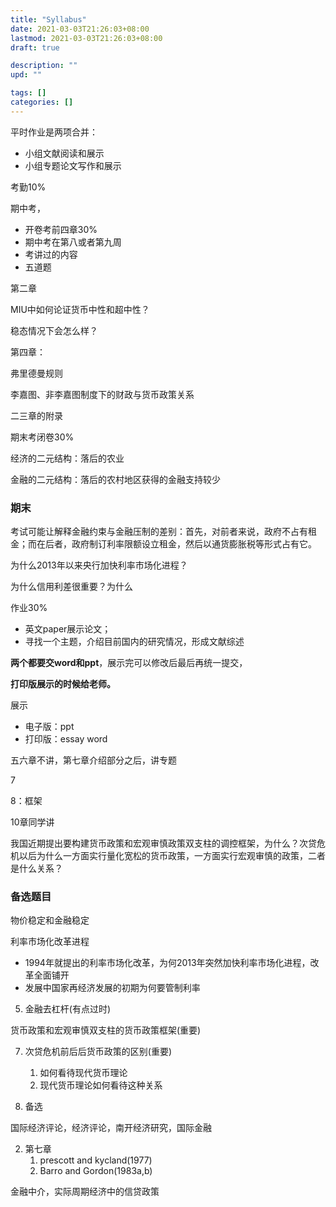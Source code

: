 ```yaml
---
title: "Syllabus"
date: 2021-03-03T21:26:03+08:00
lastmod: 2021-03-03T21:26:03+08:00
draft: true

description: ""
upd: ""

tags: []
categories: []
---
```


平时作业是两项合并：

- 小组文献阅读和展示
- 小组专题论文写作和展示

考勤10%

期中考，

- 开卷考前四章30%
- 期中考在第八或者第九周
- 考讲过的内容
- 五道题

第二章

MIU中如何论证货币中性和超中性？

稳态情况下会怎么样？

第四章：

弗里德曼规则

李嘉图、非李嘉图制度下的财政与货币政策关系

二三章的附录

期末考闭卷30%



经济的二元结构：落后的农业

金融的二元结构：落后的农村地区获得的金融支持较少

### 期末

考试可能让解释金融约束与金融压制的差别：首先，对前者来说，政府不占有租金；而在后者，政府制订利率限额设立租金，然后以通货膨胀税等形式占有它。

为什么2013年以来央行加快利率市场化进程？



为什么信用利差很重要？为什么



作业30%

- 英文paper展示论文；
- 寻找一个主题，介绍目前国内的研究情况，形成文献综述

**两个都要交word和ppt**，展示完可以修改后最后再统一提交，

**打印版展示的时候给老师。**

展示

- 电子版：ppt
- 打印版：essay word



五六章不讲，第七章介绍部分之后，讲专题

7

8：框架

10章同学讲



我国近期提出要构建货币政策和宏观审慎政策双支柱的调控框架，为什么？次贷危机以后为什么一方面实行量化宽松的货币政策，一方面实行宏观审慎的政策，二者是什么关系？



### 备选题目

物价稳定和金融稳定





利率市场化改革进程

- 1994年就提出的利率市场化改革，为何2013年突然加快利率市场化进程，改革全面铺开
- 发展中国家再经济发展的初期为何要管制利率



5. 金融去杠杆(有点过时)

货币政策和宏观审慎双支柱的货币政策框架(重要)



7. 次贷危机前后后货币政策的区别(重要)
    1. 如何看待现代货币理论
    2. 现代货币理论如何看待这种关系

8. 备选





国际经济评论，经济评论，南开经济研究，国际金融





2. 第七章
    1. prescott and kycland(1977)
    2. Barro and Gordon(1983a,b)



金融中介，实际周期经济中的信贷政策


